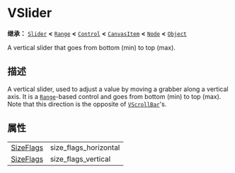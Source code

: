 <!-- ⚠ 请勿编辑本文件 ⚠ -->
<!-- 本文档使用脚本从 WeDot 引擎源码仓库生成。 -->
<!-- 生成脚本：https://github.com/WeDot-Engine/WeDot/tree/4.3/doc/tools/make_md.py； -->
<!-- 原文件：https://github.com/WeDot-Engine/WeDot/tree/4.3/doc/classes/VSlider.xml。 -->

<div id="_class_vslider"></div>

# VSlider

**继承：** [`Slider`](class_slider.md) **<** [`Range`](class_range.md) **<** [`Control`](class_control.md) **<** [`CanvasItem`](class_canvasitem.md) **<** [`Node`](class_node.md) **<** [`Object`](class_object.md)

A vertical slider that goes from bottom (min) to top (max).

## 描述

A vertical slider, used to adjust a value by moving a grabber along a vertical axis. It is a [`Range`](class_range.md)-based control and goes from bottom (min) to top (max). Note that this direction is the opposite of [`VScrollBar`](class_vscrollbar.md)'s.

## 属性

|||
|:-:|:--|
| [SizeFlags](#enum_control_sizeflags) | size_flags_horizontal | ``0`` (overrides [`Control`](#class_control_property_size_flags_horizontal)) |
| [SizeFlags](#enum_control_sizeflags) | size_flags_vertical   | ``1`` (overrides [`Control`](#class_control_property_size_flags_vertical))   |

[^virtual]: 本方法通常需要用户覆盖才能生效。
[^const]: 本方法无副作用，不会修改该实例的任何成员变量。
[^vararg]: 本方法除了能接受在此处描述的参数外，还能够继续接受任意数量的参数。
[^constructor]: 本方法用于构造某个类型。
[^static]: 调用本方法无需实例，可直接使用类名进行调用。
[^operator]: 本方法描述的是使用本类型作为左操作数的有效运算符。
[^bitfield]: 这个值是由下列位标志构成位掩码的整数。
[^void]: 无返回值。
